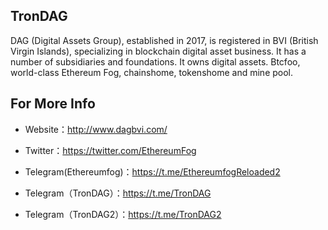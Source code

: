 ## TronDAG
DAG (Digital Assets Group), established in 2017, is registered in BVI (British Virgin Islands), specializing in blockchain digital asset business. It has a number of subsidiaries and foundations. It owns digital assets. Btcfoo, world-class Ethereum Fog, chainshome, tokenshome and mine pool.

## For More Info
 * Website：http://www.dagbvi.com/  
 
 * Twitter：https://twitter.com/EthereumFog  
 
 * Telegram(Ethereumfog)：https://t.me/EthereumfogReloaded2  
 
 * Telegram（TronDAG）：https://t.me/TronDAG  
 
 * Telegram（TronDAG2）：https://t.me/TronDAG2  
 
